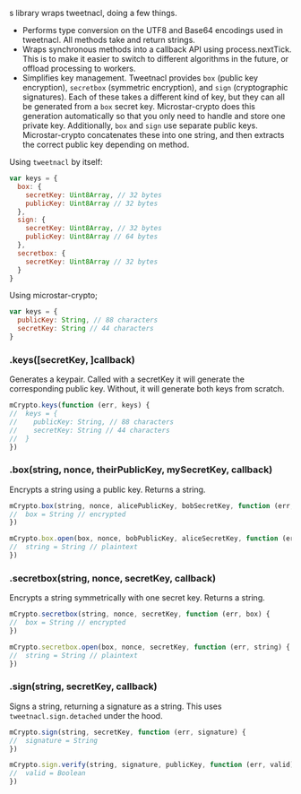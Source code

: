 s library wraps tweetnacl, doing a few things.

- Performs type conversion on the UTF8 and Base64 encodings used in tweetnacl. All methods take and return strings.
- Wraps synchronous methods into a callback API using process.nextTick. This is to make it easier to switch to different algorithms in the future, or offload processing to workers.
- Simplifies key management. Tweetnacl provides `box` (public key encryption), `secretbox` (symmetric encryption), and `sign` (cryptographic signatures). Each of these takes a different kind of key, but they can all be generated from a `box` secret key. Microstar-crypto does this generation automatically so that you only need to handle and store one private key. Additionally, `box` and `sign` use separate public keys. Microstar-crypto concatenates these into one string, and then extracts the correct public key depending on method.

Using `tweetnacl` by itself:
```javascript
var keys = {
  box: {
    secretKey: Uint8Array, // 32 bytes
    publicKey: Uint8Array // 32 bytes
  },
  sign: {
    secretKey: Uint8Array, // 32 bytes
    publicKey: Uint8Array // 64 bytes
  },
  secretbox: {
    secretKey: Uint8Array // 32 bytes
  }
}
```

Using microstar-crypto;
```javascript
var keys = {
  publicKey: String, // 88 characters
  secretKey: String // 44 characters
}
```

### .keys([secretKey, ]callback)
Generates a keypair. Called with a secretKey it will generate the corresponding public key. Without, it will generate both keys from scratch.
```javascript
mCrypto.keys(function (err, keys) {
//  keys = {
//    publicKey: String, // 88 characters
//    secretKey: String // 44 characters
//  }
})
```

### .box(string, nonce, theirPublicKey, mySecretKey, callback)
Encrypts a string using a public key. Returns a string.
```javascript
mCrypto.box(string, nonce, alicePublicKey, bobSecretKey, function (err, box) {
//  box = String // encrypted
})

mCrypto.box.open(box, nonce, bobPublicKey, aliceSecretKey, function (err, string) {
//  string = String // plaintext
})
```

### .secretbox(string, nonce, secretKey, callback)
Encrypts a string symmetrically with one secret key. Returns a string.
```javascript
mCrypto.secretbox(string, nonce, secretKey, function (err, box) {
//  box = String // encrypted
})

mCrypto.secretbox.open(box, nonce, secretKey, function (err, string) {
//  string = String // plaintext
})
```

### .sign(string, secretKey, callback)
Signs a string, returning a signature as a string. This uses `tweetnacl.sign.detached` under the hood.
```javascript
mCrypto.sign(string, secretKey, function (err, signature) {
//  signature = String
})

mCrypto.sign.verify(string, signature, publicKey, function (err, valid) {
//  valid = Boolean
})
```
